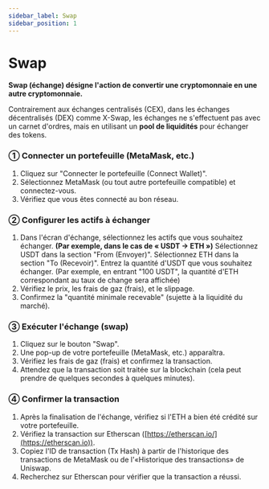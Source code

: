 ```yaml
---
sidebar_label: Swap
sidebar_position: 1
---
```


# Swap

**Swap (échange) désigne l'action de convertir une cryptomonnaie en une autre cryptomonnaie.**

Contrairement aux échanges centralisés (CEX), dans les échanges décentralisés (DEX) comme X-Swap, les échanges ne s'effectuent pas avec un carnet d'ordres, mais en utilisant un **pool de liquidités** pour échanger des tokens.

### **① Connecter un portefeuille (MetaMask, etc.)**

1. Cliquez sur "Connecter le portefeuille (Connect Wallet)".
2. Sélectionnez MetaMask (ou tout autre portefeuille compatible) et connectez-vous.
3. Vérifiez que vous êtes connecté au bon réseau.

### **② Configurer les actifs à échanger**

1. Dans l'écran d'échange, sélectionnez les actifs que vous souhaitez échanger.
**(Par exemple, dans le cas de « USDT → ETH »)**
Sélectionnez USDT dans la section "From (Envoyer)".
Sélectionnez ETH dans la section "To (Recevoir)". Entrez la quantité d'USDT que vous souhaitez échanger.
(Par exemple, en entrant "100 USDT", la quantité d'ETH correspondant au taux de change sera affichée)
2. Vérifiez le prix, les frais de gaz (frais), et le slippage.
3. Confirmez la "quantité minimale recevable" (sujette à la liquidité du marché).

### **③ Exécuter l'échange (swap)**

1. Cliquez sur le bouton "Swap".
2. Une pop-up de votre portefeuille (MetaMask, etc.) apparaîtra.
3. Vérifiez les frais de gaz (frais) et confirmez la transaction.
4. Attendez que la transaction soit traitée sur la blockchain (cela peut prendre de quelques secondes à quelques minutes).

### **④ Confirmer la transaction**

1. Après la finalisation de l'échange, vérifiez si l'ETH a bien été crédité sur votre portefeuille.
2. Vérifiez la transaction sur Etherscan ([https://etherscan.io/](https://etherscan.io)).
3. Copiez l'ID de transaction (Tx Hash) à partir de l'historique des transactions de MetaMask ou de l'«Historique des transactions» de Uniswap.
4. Recherchez sur Etherscan pour vérifier que la transaction a réussi.